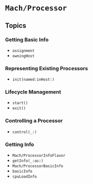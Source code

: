 # ``Mach/Processor``

## Topics

### Getting Basic Info

- ``assignment``
- ``owningHost``

### Representing Existing Processors

- ``init(named:inHost:)``

### Lifecycle Management

- ``start()``
- ``exit()``

### Controlling a Processor

- ``control(_:)``

### Getting Info

- ``Mach/ProcessorInfoFlavor``
- ``getInfo(_:as:)``
- ``Mach/ProcessorBasicInfo``
- ``basicInfo``
- ``cpuLoadInfo``
